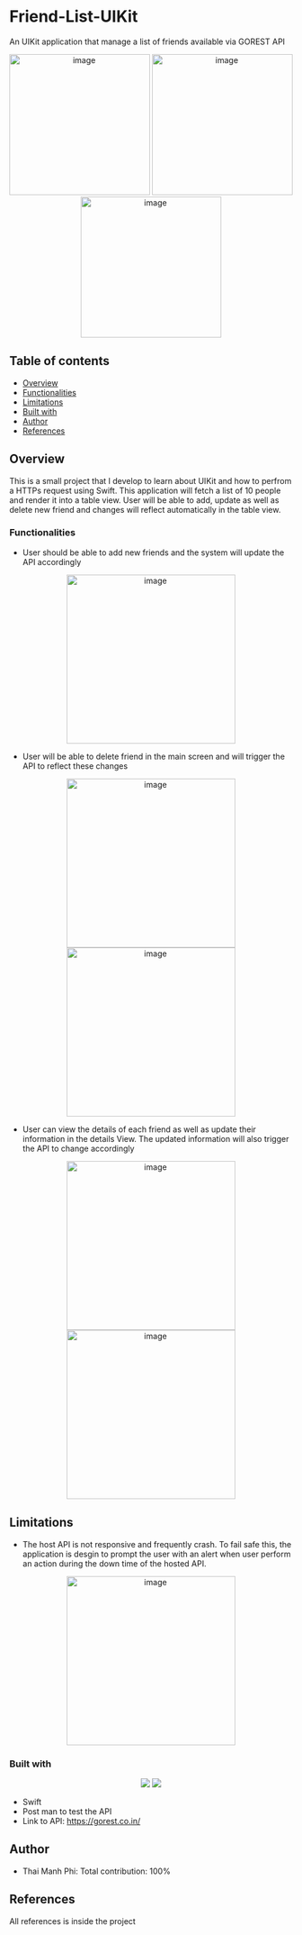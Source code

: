 # Friend-List-UIKit
An UIKit application that manage a list of friends available via GOREST API


<p align="center">
  <img width="250" alt="image" src="https://user-images.githubusercontent.com/71892904/225561828-57806693-8391-4401-ba8b-0feb68477ecf.png">
  <img width="250" alt="image" src="https://user-images.githubusercontent.com/71892904/229410530-6239f9ea-333c-4541-a871-34882b429546.png">
  <img width="250" alt="image" src="https://user-images.githubusercontent.com/71892904/225863043-c838a8c8-cee6-41c5-acbd-3b05fb8e7427.png">
</p>

## Table of contents

- [Overview](#overview)
- [Functionalities](#Functionalities)
- [Limitations](#Limitations)
- [Built with](#built-with)
- [Author](#author)
- [References](#References)


## Overview

This is a small project that I develop to learn about UIKit and how to perfrom a HTTPs request using Swift. This application will fetch a list of 10 people and render it into a table view. User will be able to add, update as well as delete new friend and changes will reflect automatically in the table view.

### Functionalities

- User should be able to add new friends and the system will update the API accordingly
<p align="center">
  <img width="300" alt="image" src="https://user-images.githubusercontent.com/71892904/229410530-6239f9ea-333c-4541-a871-34882b429546.png">
</p>

- User will be able to delete friend in the main screen and will trigger the API to reflect these changes
<p align="center">
  <img width="300" alt="image" src="https://user-images.githubusercontent.com/71892904/229403210-0522ec22-7209-4de0-854e-b9b5c32f9971.png">
  <img width="300" alt="image" src="https://user-images.githubusercontent.com/71892904/229403226-be724104-d3a5-47bd-8837-d0d5a7e77b76.png">
</p>

- User can view the details of each friend as well as update their information in the details View. The updated information will also trigger the API to change accordingly
<p align="center">
  <img width="300" alt="image" src="https://user-images.githubusercontent.com/71892904/225863623-8ee4c4e9-d8f4-47df-8f52-35413c0a91d1.png">
  <img width="300" alt="image" src="https://user-images.githubusercontent.com/71892904/225864310-010bb93f-cc15-46cb-8a6f-dd8c37ad6e84.png">
</p>

## Limitations
- The host API is not responsive and frequently crash. To fail safe this, the application is desgin to prompt the user with an alert when user perform an action during the down time of the hosted API.
<p align="center">
  <img width="300" alt="image" src="https://user-images.githubusercontent.com/71892904/225864876-956e2e7a-aaf5-43d9-b17d-786d588512c4.png">
</p>


### Built with

<p align="center">
  <img src="https://skillicons.dev/icons?i=swift" />
  <img src="https://skillicons.dev/icons?i=postman">
</p>

- Swift
- Post man to test the API
- Link to API: https://gorest.co.in/

## Author
- Thai Manh Phi: Total contribution: 100%

## References
All references is inside the project

